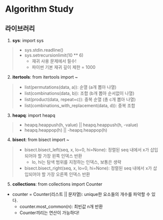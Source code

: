 # Algorithm Study

## 라이브러리
1. __sys__: import sys
>- sys.stdin.readline()
>- sys.setrecursionlimit(10 ** 6)
>    * 재귀 사용 문제에서 필수!  
>    * 파이썬 기본 재귀 깊이 제한 = 1000
2. __itertools__: from itertools  import ~
> - list(permutations(data, a)): 순열 (a개 뽑아 나열)
> - list(combinations(data, b)): 조합 (b개 뽑아 순서없이 나열)
> - list(product(data, repeat=c)): 중복 순열 (총 c개 뽑아 나열)
> - list(combinations_with_replacement(data, d)): 중복 조합
3. __heapq__: import heapq
> - heapq.heappush(h, value) || heapq.heappush(h, -value)
> - heapq.heappop(h) || -heapq.heappop(h)
4. __bisect__: from bisect import ~
> - bisect.bisect_left(seq, x, lo=0, hi=None): 정렬된 seq 내에서 x가 삽입되어야 할 가장 왼쪽 인덱스 반환
>    * lo, hi는 탐색 범위를 지정하는 인덱스, 보통은 생략
> - bisect.bisect_right(seq, x, lo=0, hi=None): 정렬된 seq 내에서 x가 삽입되어야 할 가장 오른쪽 인덱스 반환
5. __collections__: from collections import Counter
- counter = Counter(리스트 || 문자열): unique한 요소들의 개수를 파악할 수 있다.
  * counter.most_common(n): 최빈값 n개 반환
  * Counter끼리는 연산이 가능하다!
  